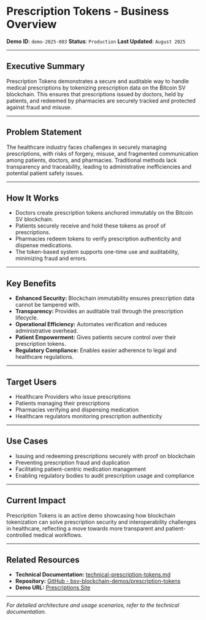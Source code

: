 # Prescription Tokens - Business Overview

**Demo ID**: `demo-2025-003`
**Status**: `Production`
**Last Updated**: `August 2025`

---

## Executive Summary

Prescription Tokens demonstrates a secure and auditable way to handle medical prescriptions by tokenizing prescription data on the Bitcoin SV blockchain. This ensures that prescriptions issued by doctors, held by patients, and redeemed by pharmacies are securely tracked and protected against fraud and misuse.

---

## Problem Statement

The healthcare industry faces challenges in securely managing prescriptions, with risks of forgery, misuse, and fragmented communication among patients, doctors, and pharmacies. Traditional methods lack transparency and traceability, leading to administrative inefficiencies and potential patient safety issues.

---

## How It Works

- Doctors create prescription tokens anchored immutably on the Bitcoin SV blockchain.
- Patients securely receive and hold these tokens as proof of prescriptions.
- Pharmacies redeem tokens to verify prescription authenticity and dispense medications.
- The token-based system supports one-time use and auditability, minimizing fraud and errors.

---

## Key Benefits

- **Enhanced Security:** Blockchain immutability ensures prescription data cannot be tampered with.
- **Transparency:** Provides an auditable trail through the prescription lifecycle.
- **Operational Efficiency:** Automates verification and reduces administrative overhead.
- **Patient Empowerment:** Gives patients secure control over their prescription tokens.
- **Regulatory Compliance:** Enables easier adherence to legal and healthcare regulations.

---

## Target Users

- Healthcare Providers who issue prescriptions
- Patients managing their prescriptions
- Pharmacies verifying and dispensing medication
- Healthcare regulators monitoring prescription authenticity

---

## Use Cases

- Issuing and redeeming prescriptions securely with proof on blockchain
- Preventing prescription fraud and duplication
- Facilitating patient-centric medication management
- Enabling regulatory bodies to audit prescription usage and compliance

---

## Current Impact

Prescription Tokens is an active demo showcasing how blockchain tokenization can solve prescription security and interoperability challenges in healthcare, reflecting a move towards more transparent and patient-controlled medical workflows.

---

## Related Resources

- **Technical Documentation:** [technical-prescription-tokens.md](technical-prescription-tokens.md)
- **Repository:** [GitHub - bsv-blockchain-demos/prescription-tokens](https://github.com/bsv-blockchain-demos/prescription-tokens)
- **Demo URL:** [Prescriptions Site](prescription-eight.vercel.app)

---

*For detailed architecture and usage scenarios, refer to the technical documentation.*

